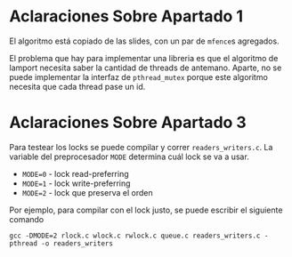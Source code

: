 # Aclaraciones Sobre Apartado 1

El algoritmo está copiado de las slides, con un par de `mfence`s agregados.

El problema que hay para implementar una libreria es que el algoritmo de lamport necesita saber la cantidad de threads de antemano. Aparte, no se puede implementar la interfaz de `pthread_mutex` porque este algoritmo necesita que cada thread pase un id.

# Aclaraciones Sobre Apartado 3

Para testear los locks se puede compilar y correr `readers_writers.c`. La variable del preprocesador `MODE` determina cuál lock se va a usar.

- `MODE=0` - lock read-preferring
- `MODE=1` - lock write-preferring
- `MODE=2` - lock que preserva el orden

Por ejemplo, para compilar con el lock justo, se puede escribir el siguiente comando

```shell
gcc -DMODE=2 rlock.c wlock.c rwlock.c queue.c readers_writers.c -pthread -o readers_writers
```
